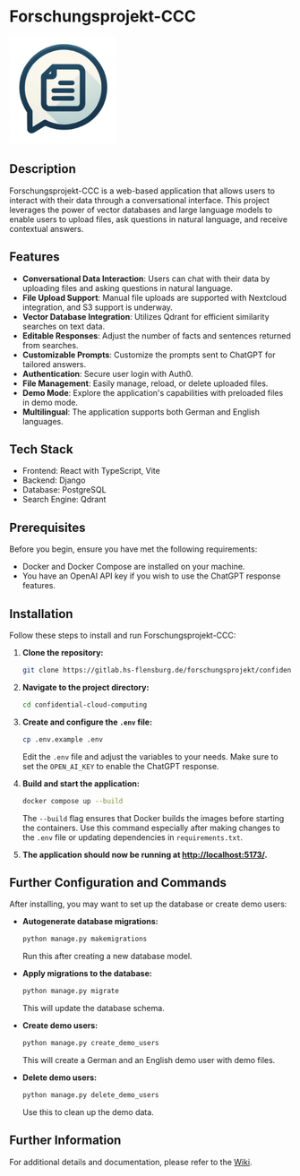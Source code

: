 # Forschungsprojekt-CCC

![Logo](images/android-chrome-192x192.png)

## Description

Forschungsprojekt-CCC is a web-based application that allows users to interact with their data through a conversational interface. This project leverages the power of vector databases and large language models to enable users to upload files, ask questions in natural language, and receive contextual answers.

## Features

- **Conversational Data Interaction**: Users can chat with their data by uploading files and asking questions in natural language.
- **File Upload Support**: Manual file uploads are supported with Nextcloud integration, and S3 support is underway.
- **Vector Database Integration**: Utilizes Qdrant for efficient similarity searches on text data.
- **Editable Responses**: Adjust the number of facts and sentences returned from searches.
- **Customizable Prompts**: Customize the prompts sent to ChatGPT for tailored answers.
- **Authentication**: Secure user login with Auth0.
- **File Management**: Easily manage, reload, or delete uploaded files.
- **Demo Mode**: Explore the application's capabilities with preloaded files in demo mode.
- **Multilingual**: The application supports both German and English languages.

## Tech Stack

- Frontend: React with TypeScript, Vite
- Backend: Django
- Database: PostgreSQL
- Search Engine: Qdrant

## Prerequisites

Before you begin, ensure you have met the following requirements:
- Docker and Docker Compose are installed on your machine.
- You have an OpenAI API key if you wish to use the ChatGPT response features.

## Installation

Follow these steps to install and run Forschungsprojekt-CCC:

1. **Clone the repository:**
   ```sh
   git clone https://gitlab.hs-flensburg.de/forschungsprojekt/confidential-cloud-computing.git
   ```

2. **Navigate to the project directory:**
   ```sh
   cd confidential-cloud-computing
   ```

3. **Create and configure the `.env` file:**
   ```sh
   cp .env.example .env
   ```
   Edit the `.env` file and adjust the variables to your needs. Make sure to set the `OPEN_AI_KEY` to enable the ChatGPT response.

4. **Build and start the application:**
   ```sh
   docker compose up --build
   ```
   The `--build` flag ensures that Docker builds the images before starting the containers. Use this command especially after making changes to the `.env` file or updating dependencies in `requirements.txt`.

5. **The application should now be running at [http://localhost:5173/](http://localhost:5173/).**

## Further Configuration and Commands

After installing, you may want to set up the database or create demo users:

- **Autogenerate database migrations:**
  ```sh
  python manage.py makemigrations
  ```
  Run this after creating a new database model.

- **Apply migrations to the database:**
  ```sh
  python manage.py migrate
  ```
  This will update the database schema.

- **Create demo users:**
  ```sh
  python manage.py create_demo_users
  ```
  This will create a German and an English demo user with demo files.

- **Delete demo users:**
  ```sh
  python manage.py delete_demo_users
  ```
  Use this to clean up the demo data.

## Further Information

For additional details and documentation, please refer to the [Wiki](https://gitlab.hs-flensburg.de/forschungsprojekt/confidential-cloud-computing/-/wikis/home).